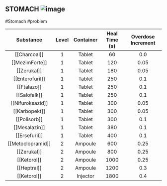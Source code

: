 ## STOMACH ![image](https://user-images.githubusercontent.com/7808279/176214427-bf0f1751-8ad1-464d-8916-6048302d71a4.png)

#Stomach #problem

|      Substance     | Level | Container | Heal Time (s) | Overdose Increment |
|:------------------:|:-----:|:---------:|:-------------:|:------------------:|
|       [[Charcoal]]     |   1   |   Tablet  |       60      |         0.0        |
|      [[MezimForte]]    |   1   |   Tablet  |       120     |         0.05       |
|       [[Zerukal]]      |   1   |   Tablet  |       180     |         0.05       |
|     [[Enterofuril]]    |   1   |   Tablet  |       250     |         0.1        |
|       [[Ftalazo]]      |   1   |   Tablet  |       250     |         0.1        |
|       [[Salofalk]]     |   1   |   Tablet  |       250     |         0.1        |
|     [[Nifuroksazid]]   |   1   |   Tablet  |       300     |         0.05       |
|      [[Karbopekt]]     |   1   |   Tablet  |       300     |         0.05       |
|       [[Polisorb]]     |   1   |   Tablet  |       300     |         0.1        |
|      [[Mesalazin]]     |   1   |   Tablet  |       380     |         0.1        |
|      [[Ersefuril]]     |   1   |   Tablet  |       400     |         0.1        |
|    [[Metoclopramid]]   |   2   |  Ampoule  |       600     |         0.25       |
|       [[Zerukal]]      |   2   |  Ampoule  |       800     |         0.25       |
|       [[Ketorol]]      |   2   |  Ampoule  |      1000     |         0.25       |
|       [[Heptral]]      |   2   |  Ampoule  |      1200     |         0.3        |
|       [[Ketorol]]      |   2   |  Injector |      1800     |         0.4        |
